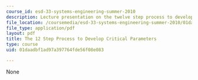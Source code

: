 ```yaml
---
course_id: esd-33-systems-engineering-summer-2010
description: Lecture presentation on the twelve step process to develop critical parameters.
file_location: /coursemedia/esd-33-systems-engineering-summer-2010/01daadbf1ad97a397764fde56f08e083_MITESD_33SUM10_lec07c.pdf
file_type: application/pdf
layout: pdf
title: The 12 Step Process to Develop Critical Parameters
type: course
uid: 01daadbf1ad97a397764fde56f08e083

---
```

None